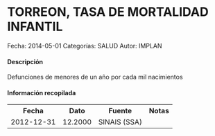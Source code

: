 TORREON, TASA DE MORTALIDAD INFANTIL
=====

Fecha: 2014-05-01
Categorías: SALUD
Autor: IMPLAN

#### Descripción

Defunciones de menores de un año por cada mil nacimientos

#### Información recopilada

<table class="table table-hover table-bordered">
  <tr><th>Fecha</th><th>Dato</th><th>Fuente</th><th>Notas</th></tr>
  <tr><td>2012-12-31</td><td>12.2000</td><td>SINAIS (SSA)</td><td></td></tr>
</table>
